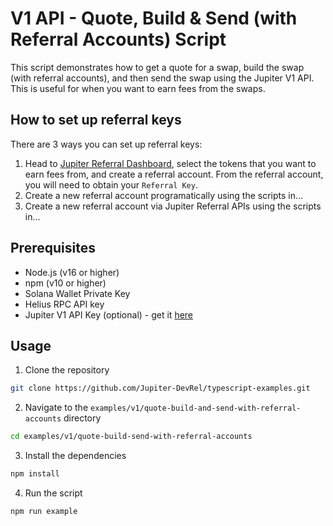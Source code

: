 # V1 API - Quote, Build & Send (with Referral Accounts) Script

This script demonstrates how to get a quote for a swap, build the swap (with referral accounts), and then send the swap using the Jupiter V1 API. This is useful for when you want to earn fees from the swaps.

## How to set up referral keys

There are 3 ways you can set up referral keys:

1. Head to [Jupiter Referral Dashboard](https://referral.jup.ag/dashboard), select the tokens that you want to earn fees from, and create a referral account. From the referral account, you will need to obtain your `Referral Key`.
2. Create a new referral account programatically using the scripts in...
3. Create a new referral account via Jupiter Referral APIs using the scripts in...

## Prerequisites

- Node.js (v16 or higher)
- npm (v10 or higher)
- Solana Wallet Private Key
- Helius RPC API key
- Jupiter V1 API Key (optional) - get it [here](https://portal.jup.ag/)

## Usage

1. Clone the repository

```bash
git clone https://github.com/Jupiter-DevRel/typescript-examples.git
```

2. Navigate to the `examples/v1/quote-build-and-send-with-referral-accounts` directory

```bash
cd examples/v1/quote-build-send-with-referral-accounts
```

3. Install the dependencies

```bash
npm install
```

4. Run the script

```bash
npm run example
```
